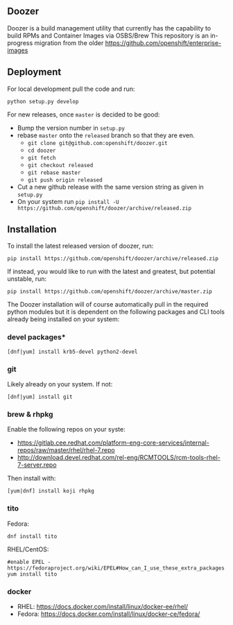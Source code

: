 ## Doozer

Doozer is a build management utility that currently has the capability to build RPMs and Container Images via OSBS/Brew
This repository is an in-progress migration from the older https://github.com/openshift/enterprise-images

## Deployment

For local development pull the code and run:

`python setup.py develop`

For new releases, once `master` is decided to be good:

- Bump the version number in `setup.py`
- rebase `master` onto the `released` branch so that they are even.
    - `git clone git@github.com:openshift/doozer.git`
    - `cd doozer`
    - `git fetch`
    - `git checkout released`
    - `git rebase master`
    - `git push origin released`
- Cut a new github release with the same version string as given in `setup.py`
- On your system run `pip install -U https://github.com/openshift/doozer/archive/released.zip`


## Installation

To install the latest released version of doozer, run:

```
pip install https://github.com/openshift/doozer/archive/released.zip
```

If instead, you would like to run with the latest and greatest, but potential unstable, run:

```
pip install https://github.com/openshift/doozer/archive/master.zip
```

The Doozer installation will of course automatically pull in the required python modules but it is dependent on the following packages and CLI tools already being installed on your system:

### **devel packages***

`[dnf|yum] install krb5-devel python2-devel`

### **git**

Likely already on your system. If not:

`[dnf|yum] install git`

### **brew & rhpkg**

Enable the following repos on your syste:

- https://gitlab.cee.redhat.com/platform-eng-core-services/internal-repos/raw/master/rhel/rhel-7.repo
- http://download.devel.redhat.com/rel-eng/RCMTOOLS/rcm-tools-rhel-7-server.repo

Then install with:

`[yum|dnf] install koji rhpkg`


### **tito**

Fedora:

`dnf install tito`

RHEL/CentOS:
```
#enable EPEL - https://fedoraproject.org/wiki/EPEL#How_can_I_use_these_extra_packages.3F
yum install tito
```

### **docker**

- RHEL: https://docs.docker.com/install/linux/docker-ee/rhel/
- Fedora: https://docs.docker.com/install/linux/docker-ce/fedora/